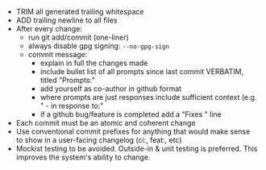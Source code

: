 - TRIM all generated trailing whitespace
- ADD trailing newline to all files
- After every change:
	- run git add/commit (one-liner)
	- always disable gpg signing: `--no-gpg-sign`
	- commit message:
		- explain in full the changes made
		- include bullet list of all prompts since last commit VERBATIM, titled "Prompts:"
		- add yourself as co-author in github format
		- where prompts are just responses include sufficient context (e.g. " - in response to:"
		- if a github bug/feature is completed add a "Fixes <issue-url>" line
- Each commit must be an atomic and coherent change
- Use conventional commit prefixes for anything that would make sense to show in a user-facing changelog (ci:, feat:, etc)
- Mockist testing to be avoided. Outside-in & unit testing is preferred. This improves the system's ability to change.
